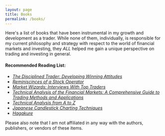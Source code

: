 ```yaml
---
layout: page
title: Books
permalink: /books/
---
```


Here's a list of books that have been instrumental in my growth and development as a trader.  While none of them, individually, is responsible for my current philosophy and strategy with respect to the world of financial markets and investing, they *ALL* helped me gain a unique perspective on trading and investing in general.  

#### Recommended Reading List:
- [*The Disciplined Trader: Developing Winning Attitudes*](/books/thedisciplinedtrader)
- [*Reminiscinces of a Stock Operator*](/books/reminiscences/)
- [*Market Wizards: Interviews With Top Traders*](/books/marketwizards/)
- [*Technical Analysis of the Financial Markets: A Comprehensive Guide to Trading Methods and Applications*](/books/taotfm/)
- [*Technical Analysis from A to Z*](/books/taa2z/)
- [*Japanese Candlestick Charting Techniques*](/books/candlesticks/)
- [*Hagakure*](/books/hagakure/)

Please also note that I am not affiliated in any way with the authors, publishers, or vendors of these items.  